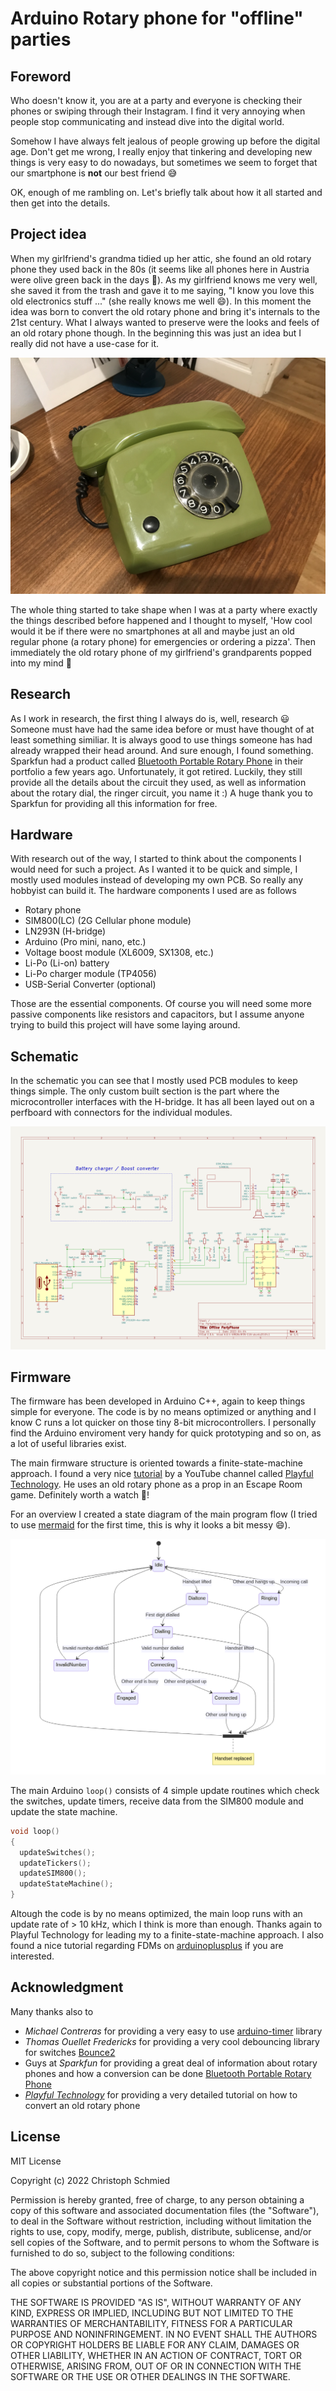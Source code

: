 # Arduino Rotary phone for "offline" parties

## Foreword
Who doesn't know it, you are at a party and everyone is checking their phones or swiping through their Instagram. I find it very annoying when people stop communicating and instead dive into the digital world.

Somehow I have always felt jealous of people growing up before the digital age. Don't get me wrong, I really enjoy that tinkering and developing new things is very easy to do nowadays, but sometimes we seem to forget that our smartphone is **not** our best friend 😅

OK, enough of me rambling on. Let's briefly talk about how it all started and then get into the details.

## Project idea
When my girlfriend's grandma tidied up her attic, she found an old rotary phone they used back in the 80s (it seems like all phones here in Austria were olive green back in the days 🤨). As my girlfriend knows me very well, she saved it from the trash and gave it to me saying, "I know you love this old electronics stuff ..." (she really knows me well 😄).
In this moment the idea was born to convert the old rotary phone and bring it's internals to the 21st century. What I always wanted to preserve were the looks and feels of an old rotary phone though. In the beginning this was just an idea but I really did not have a use-case for it.

![Old austrian rotary phone](docs/rotary_phone.jpg)

The whole thing started to take shape when I was at a party where exactly the things described before happened and I thought to myself, 'How cool would it be if there were no smartphones at all and maybe just an old regular phone (a rotary phone) for emergencies or ordering a pizza'. Then immediately the old rotary phone of my girlfriend's grandparents popped into my mind 🙂

## Research
As I work in research, the first thing I always do is, well, research 😃 Someone must have had the same idea before or must have thought of at least something similiar. It is always good to use things someone has had already wrapped their head around. And sure enough, I found something. Sparkfun had a product called [Bluetooth Portable Rotary Phone](https://www.sparkfun.com/products/retired/8929) in their portfolio a few years ago. Unfortunately, it got retired. Luckily, they still provide all the details about the circuit they used, as well as information about the rotary dial, the ringer circuit, you name it :) A huge thank you to Sparkfun for providing all this information for free.


## Hardware
With research out of the way, I started to think about the components I would need for such a project. As I wanted it to be quick and simple, I mostly used modules instead of developing my own PCB. So really any hobbyist can build it. The hardware components I used are as follows

* Rotary phone
* SIM800(LC) (2G Cellular phone module)
* LN293N (H-bridge)
* Arduino (Pro mini, nano, etc.)
* Voltage boost module (XL6009, SX1308, etc.)
* Li-Po (Li-on) battery
* Li-Po charger module (TP4056)
* USB-Serial Converter (optional)

Those are the essential components. Of course you will need some more passive components like resistors and capacitors, but I assume anyone trying to build this project will have some laying around.

## Schematic
In the schematic you can see that I mostly used PCB modules to keep things simple. The only custom built section is the part where the microcontroller interfaces with the H-bridge. It has all been layed out on a perfboard with connectors for the individual modules.

![schematic](docs/schematic.png)
## Firmware
The firmware has been developed in Arduino C++, again to keep things simple for everyone. The code is by no means optimized or anything and I know C runs a lot quicker on those tiny 8-bit microcontrollers. I personally find the Arduino enviroment very handy for quick prototyping and so on, as a lot of useful libraries exist.

The main firmware structure is oriented towards a finite-state-machine approach. I found a very nice [tutorial](https://www.youtube.com/watch?v=cZ2rHqBXO1s&t=368s) by a YouTube channel called [Playful Technology](https://www.youtube.com/c/PlayfulTechnology/featured). He uses an old rotary phone as a prop in an Escape Room game. Definitely worth a watch 🙂!

For an overview I created a state diagram of the main program flow (I tried to use [mermaid](https://github.com/mermaid-js/mermaid) for the first time, this is why it looks a bit messy 😄). 

![state-diagram](docs/state_diagram.png)

The main Arduino ```loop()``` consists of 4 simple update routines which check the switches, update timers, receive data from the SIM800 module and update the state machine.

```cpp
void loop()
{
  updateSwitches();
  updateTickers();
  updateSIM800();
  updateStateMachine();
}
```

Altough the code is by no means optimized, the main loop runs with an update rate of > 10 kHz, which I think is more than enough. Thanks again to Playful Technology for leading my to a finite-state-machine approach. I also found a nice tutorial regarding FDMs on [arduinoplusplus](https://arduinoplusplus.wordpress.com/2019/07/06/finite-state-machine-programming-basics-part-1/) if you are interested.

## Acknowledgment
Many thanks also to 

- *Michael Contreras* for providing a very easy to use [arduino-timer](https://github.com/contrem/arduino-timer) library
- *Thomas Ouellet Fredericks* for providing a very cool debouncing library for switches [Bounce2](https://github.com/thomasfredericks/Bounce2)
- Guys at *Sparkfun* for providing a great deal of information about rotary phones and how a conversion can be done [Bluetooth Portable Rotary Phone](https://www.sparkfun.com/products/retired/9803)
- [*Playful Technology*](https://www.youtube.com/c/PlayfulTechnology/featured) for providing a very detailed tutorial on how to convert an old rotary phone

## License
MIT License

Copyright (c) 2022 Christoph Schmied

Permission is hereby granted, free of charge, to any person obtaining a copy
of this software and associated documentation files (the "Software"), to deal
in the Software without restriction, including without limitation the rights
to use, copy, modify, merge, publish, distribute, sublicense, and/or sell
copies of the Software, and to permit persons to whom the Software is
furnished to do so, subject to the following conditions:

The above copyright notice and this permission notice shall be included in all
copies or substantial portions of the Software.

THE SOFTWARE IS PROVIDED "AS IS", WITHOUT WARRANTY OF ANY KIND, EXPRESS OR
IMPLIED, INCLUDING BUT NOT LIMITED TO THE WARRANTIES OF MERCHANTABILITY,
FITNESS FOR A PARTICULAR PURPOSE AND NONINFRINGEMENT. IN NO EVENT SHALL THE
AUTHORS OR COPYRIGHT HOLDERS BE LIABLE FOR ANY CLAIM, DAMAGES OR OTHER
LIABILITY, WHETHER IN AN ACTION OF CONTRACT, TORT OR OTHERWISE, ARISING FROM,
OUT OF OR IN CONNECTION WITH THE SOFTWARE OR THE USE OR OTHER DEALINGS IN THE
SOFTWARE.



